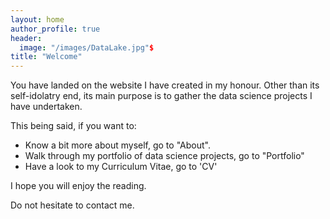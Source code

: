 ```yaml
---
layout: home
author_profile: true
header:
  image: "/images/DataLake.jpg"$
title: "Welcome"
---
```


You have landed on the website I have created in my honour. Other than its self-idolatry end, its main purpose is to gather the data science projects I have undertaken.

This being said, if you want to:
* Know a bit more about myself, go to "About".
* Walk through my portfolio of data science projects, go to "Portfolio"
* Have a look to my Curriculum Vitae, go to 'CV'

I hope you will enjoy the reading.

Do not hesitate to contact me.
